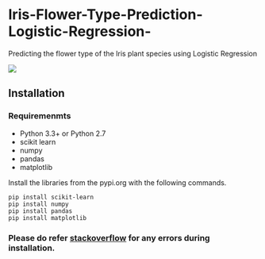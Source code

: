 # Iris-Flower-Type-Prediction-Logistic-Regression-
Predicting the  flower type of the Iris plant species using Logistic Regression

![](https://www.gardendesign.com/pictures/images/275x275Exact_34x0/site_3/iris-louisiana-black-gamecock-iris-beardless-louisiana-iris-shutterstock-com_12592.jpg)
## Installation

### Requiremenmts
* Python 3.3+ or Python 2.7 
* scikit learn
* numpy 
* pandas
* matplotlib

Install the libraries from the pypi.org with the following commands.
```
pip install scikit-learn
pip install numpy
pip install pandas
pip install matplotlib
```
### Please do refer [stackoverflow](https://stackoverflow.com/) for any errors during installation.
